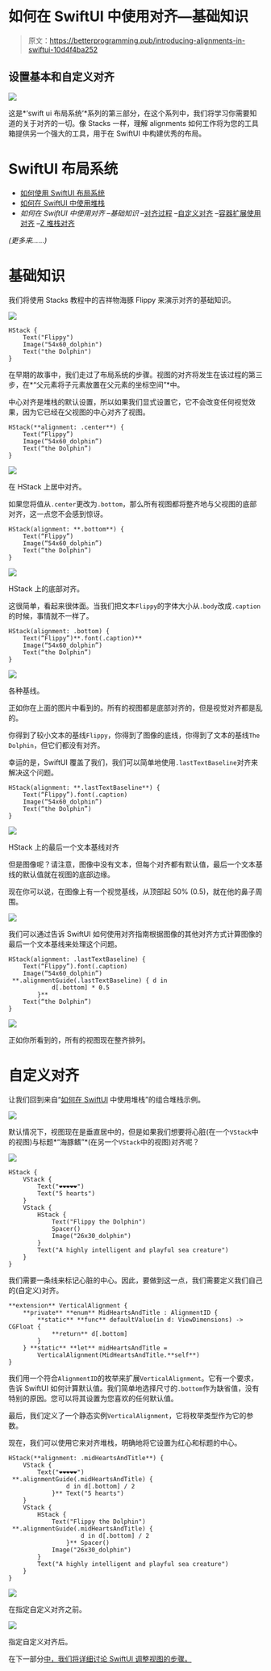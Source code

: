 # 如何在 SwiftUI 中使用对齐—基础知识

> 原文：<https://betterprogramming.pub/introducing-alignments-in-swiftui-10d4f4ba252>

## 设置基本和自定义对齐

![](img/e9ffd2ceba4184dc1a4d5cc19ebf8a2b.png)

这是*‘swift ui 布局系统’*系列的第三部分，在这个系列中，我们将学习你需要知道的关于对齐的一切。像 Stacks 一样，理解 alignments 如何工作将为您的工具箱提供另一个强大的工具，用于在 SwiftUI 中构建优秀的布局。

# SwiftUI 布局系统

*   [如何使用 SwiftUI 布局系统](https://medium.com/@crystalminds/introducing-the-swiftui-layout-system-part-i-the-basics-42083aaaa5c7)
*   [如何在 SwiftUI 中使用堆栈](https://crystalminds.medium.com/introducing-stacks-in-swiftui-b616681c502a)
*   *如何在 SwiftUI 中使用对齐* –*基础知识*
    –[对齐过程](https://crystalminds.medium.com/introduction-to-alignments-the-alignment-process-1fc087a3f263)
    –[自定义对齐](https://medium.com/@crystalminds/how-to-use-alignments-in-swiftui-part-iii-custom-alignments-80da9305a4bd)
    –[容器扩展使用对齐](https://crystalminds.medium.com/how-to-use-alignments-in-swiftui-part-iv-container-expansion-using-alignments-3e9a88d1275e)
    –[Z 堆栈对齐](https://crystalminds.medium.com/how-to-use-alignments-in-swiftui-part-v-z-stack-alignment-478b4209d02d)

*(更多来……)*

# 基础知识

我们将使用 Stacks 教程中的吉祥物海豚 Flippy 来演示对齐的基础知识。

![](img/d5066caa5708238d98b95570a49bc3db.png)

```
HStack {
    Text("Flippy")
    Image("54x60_dolphin")
    Text("the Dolphin")
}
```

在早期的故事中，我们走过了布局系统的步骤。视图的对齐将发生在该过程的第三步，在*“父元素将子元素放置在父元素的坐标空间”*中。

中心对齐是堆栈的默认设置，所以如果我们显式设置它，它不会改变任何视觉效果，因为它已经在父视图的中心对齐了视图。

```
HStack(**alignment: .center**) {
    Text(“Flippy”)
    Image(“54x60_dolphin”)
    Text(“the Dolphin”)
}
```

![](img/8093e4db01a695a150f95c3749740b8e.png)

在 HStack 上居中对齐。

如果您将值从`.center`更改为`.bottom`，那么所有视图都将整齐地与父视图的底部对齐，这一点您不会感到惊讶。

```
HStack(alignment: **.bottom**) {
    Text(“Flippy”)
    Image(“54x60_dolphin”)
    Text(“the Dolphin”)
}
```

![](img/68b027baf59ebebd0687f00c92254a01.png)

HStack 上的底部对齐。

这很简单，看起来很体面。当我们把文本`Flippy`的字体大小从`.body`改成`.caption`的时候，事情就不一样了。

```
HStack(alignment: .bottom) {
    Text(“Flippy”)**.font(.caption)**
    Image(“54x60_dolphin”)
    Text(“the Dolphin”)
}
```

![](img/f0da6bca742d64f59eb3656e2ece63ff.png)

各种基线。

正如你在上面的图片中看到的。所有的视图都是底部对齐的，但是视觉对齐都是乱的。

你得到了较小文本的基线`Flippy`，你得到了图像的底线，你得到了文本的基线`The Dolphin`，但它们都没有对齐。

幸运的是，SwiftUI 覆盖了我们，我们可以简单地使用`.lastTextBaseline`对齐来解决这个问题。

```
HStack(alignment: **.lastTextBaseline**) {
    Text(“Flippy”).font(.caption)
    Image(“54x60_dolphin”)
    Text(“the Dolphin”)
}
```

![](img/3325a9b2f88e8f7bee03bcfaaa5625cb.png)

HStack 上的最后一个文本基线对齐

但是图像呢？请注意，图像中没有文本，但每个对齐都有默认值，最后一个文本基线的默认值就在视图的底部边缘。

现在你可以说，在图像上有一个视觉基线，从顶部起 50% (0.5)，就在他的鼻子周围。

![](img/399f3b973ea7d395bb7f37ca2fc91274.png)

我们可以通过告诉 SwiftUI 如何使用对齐指南根据图像的其他对齐方式计算图像的最后一个文本基线来处理这个问题。

```
HStack(alignment: .lastTextBaseline) {
    Text(“Flippy”).font(.caption)
    Image(“54x60_dolphin”)
 **.alignmentGuide(.lastTextBaseline) { d in
            d[.bottom] * 0.5
        }**
    Text(“the Dolphin”)
}
```

![](img/3180de011f1e6d3a518fff2f6af7bf19.png)

正如你所看到的，所有的视图现在整齐排列。

# 自定义对齐

让我们回到来自“[如何在 SwiftUI](https://crystalminds.medium.com/introducing-stacks-in-swiftui-b616681c502a) 中使用堆栈”的组合堆栈示例。

![](img/9b669fcc5fa2e506d24ce6e114ce0a84.png)

默认情况下，视图现在是垂直居中的，但是如果我们想要将心脏(在一个`VStack`中的视图)与标题*“海豚鳍”*(在另一个`VStack`中的视图)对齐呢？

![](img/51946b8bec3084cb486a5fc816db7622.png)

```
HStack {
    VStack {
        Text("❤❤❤❤❤")
        Text("5 hearts")
    }    
    VStack {
        HStack {
            Text("Flippy the Dolphin")
            Spacer()
            Image("26x30_dolphin")
        }        
        Text("A highly intelligent and playful sea creature")
    }
}
```

我们需要一条线来标记心脏的中心。因此，要做到这一点，我们需要定义我们自己的(自定义)对齐。

```
**extension** VerticalAlignment {
    **private** **enum** MidHeartsAndTitle : AlignmentID {
        **static** **func** defaultValue(in d: ViewDimensions) -> CGFloat {
            **return** d[.bottom]
        }
    } **static** **let** midHeartsAndTitle =  
        VerticalAlignment(MidHeartsAndTitle.**self**)
}
```

我们用一个符合`AlignmentID`的枚举来扩展`VerticalAlignment`。它有一个要求，告诉 SwiftUI 如何计算默认值。我们简单地选择尺寸的`.bottom`作为缺省值，没有特别的原因。您可以将其设置为您喜欢的任何默认值。

最后，我们定义了一个静态实例`VerticalAlignment`，它将枚举类型作为它的参数。

现在，我们可以使用它来对齐堆栈，明确地将它设置为红心和标题的中心。

```
HStack(**alignment: .midHeartsAndTitle**) {
    VStack {
        Text("❤❤❤❤❤")
 **.alignmentGuide(.midHeartsAndTitle) { 
                d in d[.bottom] / 2 
            }** Text("5 hearts")
    }    
    VStack {
        HStack {
            Text("Flippy the Dolphin")
 **.alignmentGuide(.midHeartsAndTitle) { 
                    d in d[.bottom] / 2 
                }** Spacer()
            Image("26x30_dolphin")
        }        
        Text("A highly intelligent and playful sea creature")
    }
}
```

![](img/90099327ade7011884a3bc405220be9f.png)

在指定自定义对齐之前。

![](img/536718fddb9404cc69b67aa29f62c2a6.png)

指定自定义对齐后。

在下一部分[中，我们将详细讨论 SwiftUI 调整视图的步骤。](https://crystalminds.medium.com/introduction-to-alignments-the-alignment-process-1fc087a3f263)
